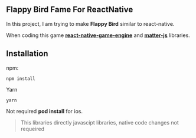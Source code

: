 ## Flappy Bird Fame For ReactNative

In this project, I am trying to make **Flappy Bird** similar to react-native.

When coding this game **[react-native-game-engine](https://github.com/bberak/react-native-game-engine)** and **[matter-js](https://github.com/liabru/matter-js)** libraries.


## Installation

npm: 
```
npm install
```

Yarn
```
yarn
```

Not required **pod install** for ios. 
>This libraries directly javascipt libraries, native code changes not requeired